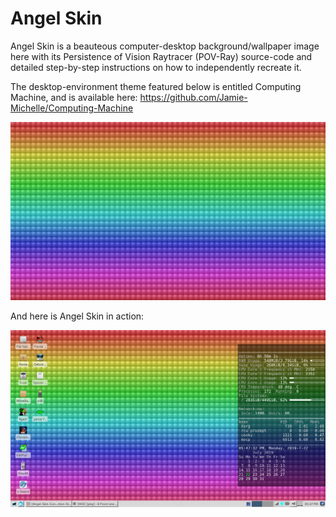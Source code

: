 # Angel Skin

Angel Skin is a beauteous computer-desktop background/wallpaper image here with its Persistence of Vision Raytracer (POV-Ray) source-code and detailed step-by-step instructions on how to independently recreate it.

The desktop-environment theme featured below is entitled Computing Machine, and is available here: https://github.com/Jamie-Michelle/Computing-Machine

![Rainbowy-Angel-Skin-1920x1088.png](https://raw.githubusercontent.com/Jamie-Michelle/Angel-Skin/master/Rainbowy-Angel-Skin-1920x1088.png)

And here is Angel Skin in action:

![Angel-Skin-on-Computing-Machine.png](https://raw.githubusercontent.com/Jamie-Michelle/Angel-Skin/master/Angel-Skin-on-Computing-Machine.png)
